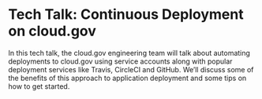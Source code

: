 # Tech Talk: Continuous Deployment on cloud.gov

In this tech talk, the cloud.gov engineering team will talk about automating deployments to cloud.gov using service accounts along with popular deployment services like Travis, CircleCI and GitHub. We’ll discuss some of the benefits of this approach to application deployment and some tips on how to get started.